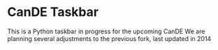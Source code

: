 # CanDE Taskbar
This is a Python taskbar in progress for the upcoming CanDE
We are planning several adjustments to the previous fork, last updated in 2014
